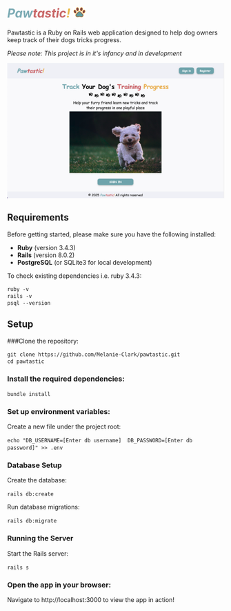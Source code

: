 <h1 style="font-style: italic">
  <span style="color: #7EACB5;">Paw</span><span style="color: #C96868;">tastic</span><span style="color: #e9ba4c;">!</span>
  <img src="public/favicon_paw.png" alt="Home page image" height=25/>
</h1> 

Pawtastic is a Ruby on Rails web application designed to help dog owners keep track of their dogs tricks progress. 

_Please note: This project is in it's infancy and in development_

<img src="app/assets/images/readme_images/home_page.png" alt="Home page image" style="border: 2px"/>

## Requirements

Before getting started, please make sure you have the following installed:

- **Ruby** (version 3.4.3)
- **Rails** (version 8.0.2)
- **PostgreSQL** (or SQLite3 for local development)

To check existing dependencies i.e. ruby 3.4.3:

```
ruby -v
rails -v
psql --version
```


## Setup

###Clone the repository:

```
git clone https://github.com/Melanie-Clark/pawtastic.git
cd pawtastic
```

### Install the required dependencies:
`bundle install`

### Set up environment variables:

Create a new file under the project root:

`echo "DB_USERNAME=[Enter db username] 
DB_PASSWORD=[Enter db password]" >> .env`

### Database Setup
Create the database:

`rails db:create`

Run database migrations:

`rails db:migrate`

### Running the Server
Start the Rails server:

`rails s`

### Open the app in your browser:

Navigate to http://localhost:3000 to view the app in action!
